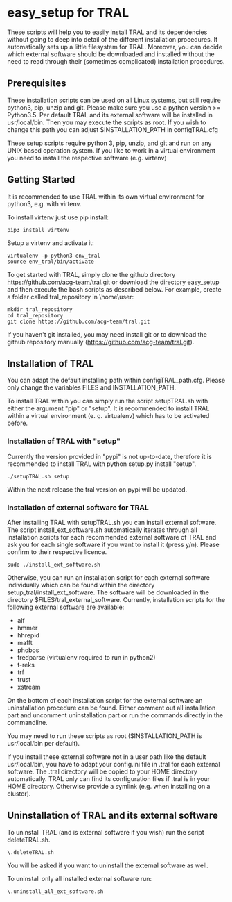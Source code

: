 # easy_setup for TRAL

These scripts will help you to easily install TRAL and its dependencies without going to deep into detail of the different installation procedures.
It automatically sets up a little filesystem for TRAL.
Moreover, you can decide which external software should be downloaded and installed without the need to read through their (sometimes complicated) installation procedures.


## Prerequisites

These installation scripts can be used on all Linux systems, but still require python3, pip, unzip and git.
Please make sure you use a python version >= Python3.5.
Per default TRAL and its external software will be installed in usr/local/bin. Then you may execute the scripts as root.
If you wish to change this path you can adjust $INSTALLATION_PATH in configTRAL.cfg

These setup scripts require python 3, pip, unzip, and git and run on any UNIX based operation system.
If you like to work in a virtual environment you need to install the respective software (e.g. virtenv)

## Getting Started

It is recommended to use TRAL within its own virtual environment for python3, e.g. with virtenv.

To install virtenv just use pip install:

```
pip3 install virtenv
```
Setup a virtenv and activate it:
```
virtualenv -p python3 env_tral
source env_tral/bin/activate
```
To get started with TRAL, simply clone the github directory https://github.com/acg-team/tral.git or download the directory easy_setup and then execute the bash scripts as described below. For example, create a folder called tral_repository in \home\user:
```
mkdir tral_repository
cd tral_repository
git clone https://github.com/acg-team/tral.git
```

If you haven't git installed, you may need install git or to download the github repository manually (https://github.com/acg-team/tral.git).

## Installation of TRAL

You can adapt the default installing path within configTRAL_path.cfg. Please only change the variables FILES and INSTALLATION_PATH.

To install TRAL within you can simply run the script setupTRAL.sh with either the argument "pip" or "setup".
It is recommended to install TRAL within a virtual environment (e. g. virtualenv) which has to be activated before.

### Installation of TRAL with "setup"

Currently the version provided in "pypi" is not up-to-date, therefore it is recommended to install TRAL with python setup.py install "setup". 

```
./setupTRAL.sh setup
```

Within the next release the tral version on pypi will be updated.

### Installation of external software for TRAL

After installing TRAL with setupTRAL.sh you can install external software. 
The script install_ext_software.sh automatically iterates through all installation scripts for each recommended external software of TRAL and ask you for each single software if you want to install it (press y/n). Please confirm to their respective licence.

```
sudo ./install_ext_software.sh
```

Otherwise, you can run an installation script for each external software individually which can be found within the directory setup_tral/install_ext_software.
The software will be downloaded in the directory $FILES/tral_external_software.
Currently, installation scripts for the following external software are available:

- alf
- hmmer
- hhrepid
- mafft
- phobos
- tredparse  (virtualenv required to run in python2)
- t-reks
- trf
- trust
- xstream

On the bottom of each installation script for the external software an uninstallation procedure can be found.
Either comment out all installation part and uncomment uninstallation part or run the commands directly in the commandline.
 
You may need to run these scripts as root ($INSTALLATION_PATH is usr/local/bin per default).

If you install these external software not in a user path like the default usr/local/bin, you have to adapt your config.ini file in .tral for each external software. The .tral directory will be copied to your HOME directory automatically. TRAL only can find its configuration files if .tral is in your HOME directory. Otherwise provide a symlink (e.g. when installing on a cluster).

## Uninstallation of TRAL and its external software

To uninstall TRAL (and is external software if you wish) run the script deleteTRAL.sh.

```
\.deleteTRAL.sh
```
You will be asked if you want to uninstall the external software as well.

To uninstall only all installed external software run:

```
\.uninstall_all_ext_software.sh
```
